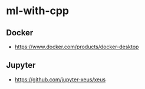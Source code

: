 # ml-with-cpp

## Docker
* https://www.docker.com/products/docker-desktop


## Jupyter
* https://github.com/jupyter-xeus/xeus


